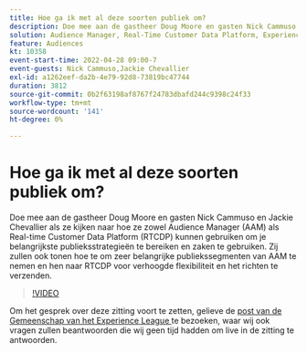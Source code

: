 ```yaml
---
title: Hoe ga ik met al deze soorten publiek om?
description: Doe mee aan de gastheer Doug Moore en gasten Nick Cammuso en Jackie Chevallier als ze kijken hoe ze zowel Audience Manager (AAM) als Real-time Customer Data Platform ... (beschrijvingen moeten tussen 60 en 160 tekens lang zijn) gebruiken
solution: Audience Manager, Real-Time Customer Data Platform, Experience Platform
feature: Audiences
kt: 10358
event-start-time: 2022-04-28 09:00-7
event-guests: Nick Cammuso,Jackie Chevallier
exl-id: a1262eef-da2b-4e79-92d8-73819bc47744
duration: 3812
source-git-commit: 0b2f63198af8767f24783dbafd244c9398c24f33
workflow-type: tm+mt
source-wordcount: '141'
ht-degree: 0%

---
```


# Hoe ga ik met al deze soorten publiek om?

Doe mee aan de gastheer Doug Moore en gasten Nick Cammuso en Jackie Chevallier als ze kijken naar hoe ze zowel Audience Manager (AAM) als Real-time Customer Data Platform (RTCDP) kunnen gebruiken om je belangrijkste publieksstrategieën te bereiken en zaken te gebruiken. Zij zullen ook tonen hoe te om zeer belangrijke publiekssegmenten van AAM te nemen en hen naar RTCDP voor verhoogde flexibiliteit en het richten te verzenden.

>[!VIDEO](https://video.tv.adobe.com/v/342611/?quality=12&learn=on)

Om het gesprek over deze zitting voort te zetten, gelieve de [ post van de Gemeenschap van het Experience League ](https://experienceleaguecommunities.adobe.com/t5/adobe-audience-manager/experience-league-live-post-session-discussion-how-do-i-handle/m-p/450340#M419) te bezoeken, waar wij ook vragen zullen beantwoorden die wij geen tijd hadden om live in de zitting te antwoorden.

